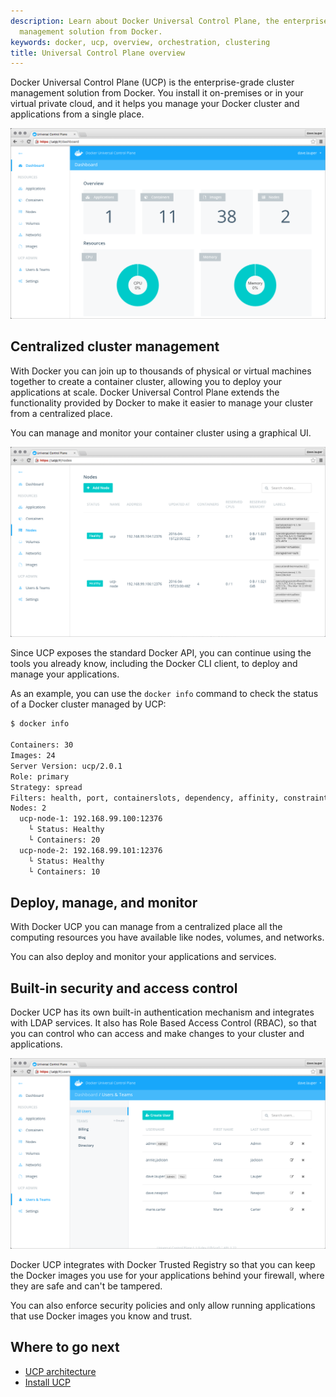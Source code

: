 ```yaml
---
description: Learn about Docker Universal Control Plane, the enterprise-grade cluster
  management solution from Docker.
keywords: docker, ucp, overview, orchestration, clustering
title: Universal Control Plane overview
---
```


Docker Universal Control Plane (UCP) is the enterprise-grade cluster management
solution from Docker. You install it on-premises or in your virtual private
cloud, and it helps you manage your Docker cluster and applications from a
single place.

![](images/overview-1.png)

## Centralized cluster management

With Docker you can join up to thousands of physical or virtual machines
together to create a container cluster, allowing you to deploy your applications
at scale. Docker Universal Control Plane extends the functionality provided
by Docker to make it easier to manage your cluster from a centralized place.

You can manage and monitor your container cluster using a graphical UI.

![](images/overview-2.png)

Since UCP exposes the standard Docker API, you can continue using the tools
you already know, including the Docker CLI client, to deploy and manage your
applications.

As an example, you can use the `docker info` command to check the
status of a Docker cluster managed by UCP:

```bash
$ docker info

Containers: 30
Images: 24
Server Version: ucp/2.0.1
Role: primary
Strategy: spread
Filters: health, port, containerslots, dependency, affinity, constraint
Nodes: 2
  ucp-node-1: 192.168.99.100:12376
    └ Status: Healthy
    └ Containers: 20
  ucp-node-2: 192.168.99.101:12376
    └ Status: Healthy
    └ Containers: 10
```

## Deploy, manage, and monitor

With Docker UCP you can manage from a centralized place all the computing
resources you have available like nodes, volumes, and networks.

You can also deploy and monitor your applications and services.

## Built-in security and access control

Docker UCP has its own built-in authentication mechanism and integrates with
LDAP services. It also has Role Based Access Control (RBAC), so that you can
control who can access and make changes to your cluster and applications.

![](images/overview-3.png)

Docker UCP integrates with Docker Trusted Registry so that you can keep the
Docker images you use for your applications behind your firewall, where they
are safe and can't be tampered.

You can also enforce security policies and only allow running applications
that use Docker images you know and trust.

## Where to go next

* [UCP architecture](architecture.md)
* [Install UCP](installation/index.md)
